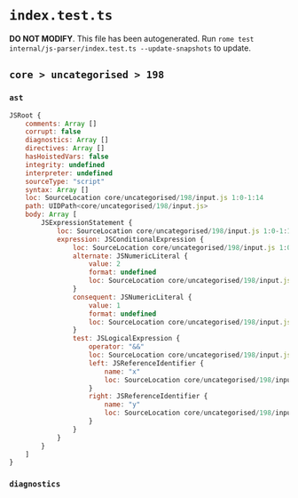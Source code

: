 # `index.test.ts`

**DO NOT MODIFY**. This file has been autogenerated. Run `rome test internal/js-parser/index.test.ts --update-snapshots` to update.

## `core > uncategorised > 198`

### `ast`

```javascript
JSRoot {
	comments: Array []
	corrupt: false
	diagnostics: Array []
	directives: Array []
	hasHoistedVars: false
	integrity: undefined
	interpreter: undefined
	sourceType: "script"
	syntax: Array []
	loc: SourceLocation core/uncategorised/198/input.js 1:0-1:14
	path: UIDPath<core/uncategorised/198/input.js>
	body: Array [
		JSExpressionStatement {
			loc: SourceLocation core/uncategorised/198/input.js 1:0-1:14
			expression: JSConditionalExpression {
				loc: SourceLocation core/uncategorised/198/input.js 1:0-1:14
				alternate: JSNumericLiteral {
					value: 2
					format: undefined
					loc: SourceLocation core/uncategorised/198/input.js 1:13-1:14
				}
				consequent: JSNumericLiteral {
					value: 1
					format: undefined
					loc: SourceLocation core/uncategorised/198/input.js 1:9-1:10
				}
				test: JSLogicalExpression {
					operator: "&&"
					loc: SourceLocation core/uncategorised/198/input.js 1:0-1:6
					left: JSReferenceIdentifier {
						name: "x"
						loc: SourceLocation core/uncategorised/198/input.js 1:0-1:1 (x)
					}
					right: JSReferenceIdentifier {
						name: "y"
						loc: SourceLocation core/uncategorised/198/input.js 1:5-1:6 (y)
					}
				}
			}
		}
	]
}
```

### `diagnostics`

```

```
